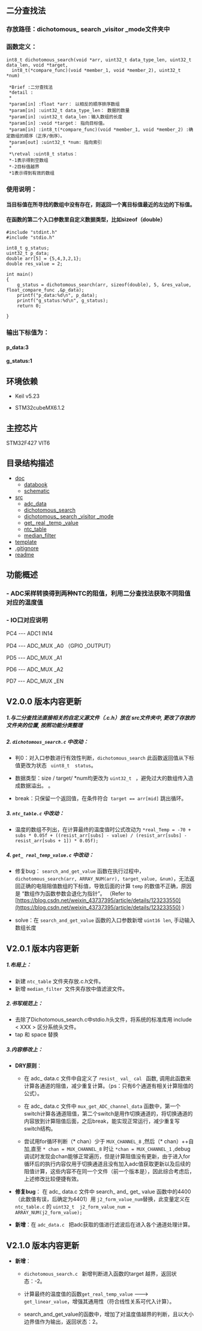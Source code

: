 二分查找法
----------
### 存放路径：dichotomous_ search _visitor _mode文件夹中

### 函数定义：

    int8_t dichotomous_search(void *arr, uint32_t data_type_len, uint32_t data_len, void *target, 
      int8_t(*compare_func)(void *member_1, void *member_2), uint32_t *num) 

     *Brief :二分查找法
     *detail :
     *
     *param[in] :float *arr： 以相反的顺序排序数组
     *param[in] :uint32_t data_type_len： 数据的数量
     *param[in] :uint32_t data_len：输入数组的长度
     *param[in] :void *target： 指向目标值。
     *param[in] :int8_t(*compare_func)(void *member_1, void *member_2) :确定数组的顺序（正序/倒序）。
     *param[out] :uint32_t *num: 指向索引
     *
     *\retval :uint8_t status：
     *-1表示得到空数组   
     *-2目标值越界
     *1表示得到有效的数组

### 使用说明：

#### 当目标值在所寻找的数组中没有存在，则返回一个离目标值最近的左边的下标值。
#### 在函数的第二个入口参数里自定义数据类型，比如sizeof（double）

	#include "stdint.h"
	#include "stdio.h"

	int8_t g_status;
	uint32_t p_data;
	double arr[5] = {5,4,3,2,1};
	double res_value = 2;

	int main()
	{
	    g_status = dichotomous_search(arr, sizeof(double), 5, &res_value, float_compare_func ,&p_data);
	    printf("p_data:%d\n", p_data);
	    printf("g_status:%d\n", g_status);
	    return 0;
	
	}
### 输出下标值为：

#### p_data:3

#### g_status:1



## 环境依赖

+ Keil v5.23

+ STM32cubeMX6.1.2

## 主控芯片

STM32F427 VIT6


## 目录结构描述

* [doc]()
  * [databook]()
  * [schematic]()
* [src]()
  * [adc_data ]()
  * [dichotomous_search]() 
  * [dichotomous_ search _visitor _mode]()  
  * [get_ real _temp _value]() 
  * [ntc_table]() 
  * [median_filter]() 
* [template]()
* [.gitignore]()
* [readme]()


## 功能概述

### - ADC采样转换得到两种NTC的阻值，利用二分查找法获取不同阻值对应的温度值

### - IO口对应说明

PC4   ---  ADC1 IN14   

PD4   ---  ADC_MUX _A0 （GPIO _OUTPUT）

PD5   ---  ADC_MUX _A1

PD6   ---  ADC_MUX _A2

PD7   ---  ADC_MUX _EN

## V2.0.0 版本内容更新

##### 1.与二分查找法直接相关的自定义源文件（.c.h）放在	src文件夹中, 更改了存放的文件夹的位置, 按照功能分类整理

##### 2. ``dichotomous_search.c`` 中改动：

+ 判0：对入口参数进行有效性判断，``dichotomous_search`` 此函数返回值从下标值更改为状态  `` uint8_t  status``。

+ 数据类型：size / target/ *num均更改为 ``uint32_t `` ，避免过大的数组传入造成数据溢出。
。
+ break：只保留一个返回值，在条件符合`` target == arr[mid]`` 跳出循环。

##### 3. ``ntc_table.c`` 中改动：

+ 温度的数组不列出，在计算最终的温度值时公式改动为
 ``*real_Temp = -70 + subs * 0.05f + ((resist_arr[subs] - value) / (resist_arr[subs] - resist_arr[subs + 1]) * 0.05f);  ``

##### 4. ``get_ real_temp_value.c`` 中改动：

+ 修复bug： ``search_and_get_value``  函数在执行过程中， ``dichotomous_search(arr, ARRAY_NUM(arr), target_value, &num)``，无法返回正确的电阻阻值数组的下标值，导致后面的计算 ``temp``  的数值不正确，原因是 “数组作为函数参数会退化为指针”。
（Refer to [https://blog.csdn.net/weixin_43737395/article/details/123233550](https://blog.csdn.net/weixin_43737395/article/details/123233550) ）
  
+  solve：在  ``search_and_get_value``  函数的入口参数新增  ``uint16 len``, 手动输入数组长度

## V2.0.1 版本内容更新

##### 1.布局上：

 - 新建 ``ntc_table`` 文件夹存放.c.h文件。
 - 新增 ``median_filter ``文件夹存放中值滤波文件。

##### 2.书写规范上：

 - 去除了Dichotomous_search.c中stdio.h头文件，将系统的标准库用 include < XXX > 区分系统头文件。 
 - tap 和 space 替换


##### 3.内容修改上：

 +  **DRY原则**：  
 
	* 在 adc_ data.c 文件中自定义了 ``resist_ val_ cal `` 函数, 调用此函数来计算各通道的阻值，减少重复计算。（ps：只有6个通道有相关计算阻值的公式）。

	* 在 adc_ data.c 文件中 ``mux_get_ADC_channel_data`` 函数中，第一个switch计算各通道阻值，第二个switch是用作切换通道的，将切换通道的内容放到计算阻值后面，之后break，能实现正常运行，减少重复写switch结构。
	
	*  尝试用for循环判断（* chan）少于 ``MUX_CHANNEL_8`` ,然后（* chan）++自加,直至 ``* chan = MUX_CHANNEL_8`` 时让 ``*chan = MUX_CHANNEL_1`` ,debug调试时发现会chan能够正常遍历，但是计算阻值没有更新，由于进入for循环后的执行内容仅用于切换通道且没有加入adc值获取更新以及后续的阻值计算，这些内容不在同一个文件（前一个版本是），因此综合考虑后，上述修改比较便捷有效。


 +  **修复bug**： 在 adc_ data.c 文件中 search_ and_ get_ value 函数中的4400（此数值有误，后确定为4401）用 ``j2_form_value_num``替换，此变量定义在 `` ntc_table.c `` 的    ``uint32_t  j2_form_value_num = ARRAY_NUM(j2_form_value);`` 


 +  **新增**：在 ``adc_data.c `` 把adc获取的值进行滤波后在进入各个通道处理计算。



## V2.1.0 版本内容更新
 +  **新增**：

	*  ``dichotomous_search.c `` 新增判断进入函数的target 越界，返回状态：-2。

	* 计算最终的温度值的函数``get_real_temp_value`` ---> ``get_linear_value``，增强其通用性（符合线性关系可代入计算）。

	* search_and_get_value的函数中，增加了对温度值越界的判断，且以大小边界值作为输出，返回状态：2。
 ​
